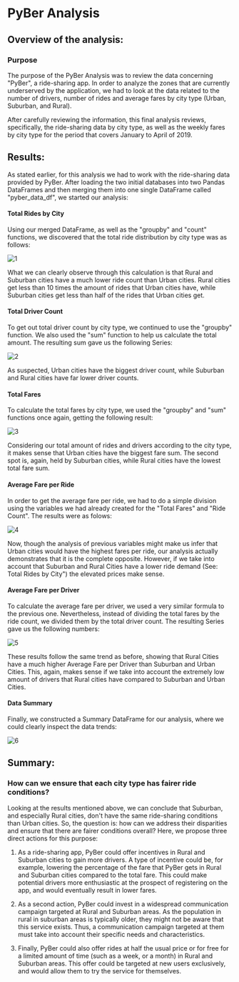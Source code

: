 # PyBer Analysis
## Overview of the analysis:
### Purpose
The purpose of the PyBer Analysis was to review the data concerning "PyBer", a ride-sharing app. In order to analyze the zones that are currently underserved by the application, we had to look at the data related to the number of drivers, number of rides and average fares by city type (Urban, Suburban, and Rural). 

After carefully reviewing the information, this final analysis reviews, specifically, the ride-sharing data by city type, as well as the weekly fares by city type for the period that covers January to April of 2019. 

## Results: 

As stated earlier, for this analysis we had to work with the ride-sharing data provided by PyBer. After loading the two initial databases into two Pandas DataFrames and then merging them into one single DataFrame called "pyber_data_df", we started our analysis: 

#### Total Rides by City

Using our merged DataFrame, as well as the "groupby" and "count" functions, we discovered that the total ride distribution by city type was as follows: 

![1](https://user-images.githubusercontent.com/113153777/198699681-64b9caaf-e979-4f6c-82b8-17645c3ad4f4.png)

What we can clearly observe through this calculation is that Rural and Suburban cities have a much lower ride count than Urban cities. Rural cities get less than 10 times the amount of rides that Urban cities have, while Suburban cities get less than half of the rides that Urban cities get. 

#### Total Driver Count

To get out total driver count by city type, we continued to use the "groupby" function. We also used the "sum" function to help us calculate the total amount. The resulting sum gave us the following Series: 

![2](https://user-images.githubusercontent.com/113153777/198700903-15b0ead3-720d-4df5-bfc6-370b49c36a0c.png)

As suspected, Urban cities have the biggest driver count, while Suburban and Rural cities have far lower driver counts. 

#### Total Fares

To calculate the total fares by city type, we used the "groupby" and "sum" functions once again, getting the following result: 

![3](https://user-images.githubusercontent.com/113153777/198701314-db5e0599-f126-4c42-ac8b-66f2687e2ff8.png)

Considering our total amount of rides and drivers according to the city type, it makes sense that Urban cities have the biggest fare sum. The second spot is, again, held by Suburban cities, while Rural cities have the lowest total fare sum. 

#### Average Fare per Ride

In order to get the average fare per ride, we had to do a simple division using the variables we had already created for the "Total Fares" and "Ride Count". The results were as folows: 

![4](https://user-images.githubusercontent.com/113153777/198702305-ef9e1c60-600e-4118-8ff2-27c9c3c8de74.png)

Now, though the analysis of previous variables might make us infer that Urban cities would have the highest fares per ride, our analysis actually demonstrates that it is the complete opposite. However, if we take into account that Suburban and Rural Cities have a lower ride demand (See: Total Rides by City") the elevated prices make sense. 

#### Average Fare per Driver

To calculate the average fare per driver, we used a very similar formula to the previous one. Nevertheless, instead of dividing the total fares by the ride count, we divided them by the total driver count. The resulting Series gave us the following numbers: 

![5](https://user-images.githubusercontent.com/113153777/198703271-784cbfd0-97c8-496c-8527-099971537047.png)

These results follow the same trend as before, showing that Rural Cities have a much higher Average Fare per Driver than Suburban and Urban Cities. This, again, makes sense if we take into account the extremely low amount of drivers that Rural cities have compared to Suburban and Urban Cities. 

#### Data Summary

Finally, we constructed a Summary DataFrame for our analysis, where we could clearly inspect the data trends: 

![6](https://user-images.githubusercontent.com/113153777/198706109-f134e3a5-0a43-4854-a562-b1fd50b3b170.png)

## Summary: 
### How can we ensure that each city type has fairer ride conditions?

Looking at the results mentioned above, we can conclude that Suburban, and especially Rural cities, don't have the same ride-sharing conditions than Urban cities. So, the question is: how can we address their disparities and ensure that there are fairer conditions overall? Here, we propose three direct actions for this purpose:

1. As a ride-sharing app, PyBer could offer incentives in Rural and Suburban cities to gain more drivers. A type of incentive could be, for example, lowering the percentage of the fare that PyBer gets in Rural and Suburban cities compared to the total fare. This could make potential drivers more enthusiastic at the prospect of registering on the app, and would eventually result in lower fares. 

2. As a second action, PyBer could invest in a widespread communication campaign targeted at Rural and Suburban areas. As the population in rural in suburban areas is typically older, they might not be aware that this service exists. Thus, a communication campaign targeted at them must take into account their specific needs and characteristics. 

3. Finally, PyBer could also offer rides at half the usual price or for free for a limited amount of time (such as a week, or a month) in Rural and Suburban areas. This offer could be targeted at new users exclusively, and would allow them to try the service for themselves. 
